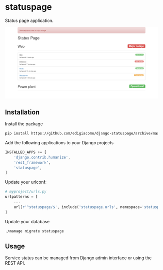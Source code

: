 # statuspage

Status page application.

![django-statuspage preview](preview.png)


## Installation

Install the package

```sh
pip install https://github.com/edigiacomo/django-statuspage/archive/master.zip
```

Add the following applications to your Django projects

```python
INSTALLED_APPS += [
    'django.contrib.humanize',
    'rest_framework',
    'statuspage',
]
```

Update your urlconf:

```python
# myproject/urls.py
urlpatterns = [
    ...
    url(r'^statuspage/$', include('statuspage.urls', namespace='statuspage')),
]
```

Update your database

```sh
./manage migrate statuspage
```

## Usage

Service status can be managed from Django admin interface or using the REST
API.
